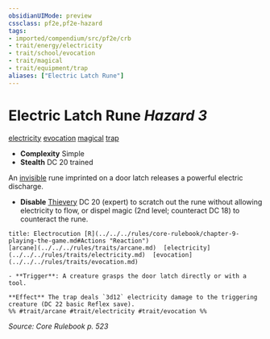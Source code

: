 ```yaml
---
obsidianUIMode: preview
cssclass: pf2e,pf2e-hazard
tags:
- imported/compendium/src/pf2e/crb
- trait/energy/electricity
- trait/school/evocation
- trait/magical
- trait/equipment/trap
aliases: ["Electric Latch Rune"]
---
```

# Electric Latch Rune *Hazard 3*  
[electricity](electricity.md)  [evocation](evocation.md)  [magical](magical.md)  [trap](trap.md)  

- **Complexity** Simple
- **Stealth** DC 20 trained  

An [invisible](conditions.md#Invisible) rune imprinted on a door latch releases a powerful electric discharge.

- **Disable** [Thievery](../../skills.md#Thievery) DC 20 (expert) to scratch out the rune without allowing electricity to flow, or dispel magic (2nd level; counteract DC 18) to counteract the rune.  
     
```ad-embed-ability
title: Electrocution [R](../../../rules/core-rulebook/chapter-9-playing-the-game.md#Actions "Reaction")
[arcane](../../../rules/traits/arcane.md)  [electricity](../../../rules/traits/electricity.md)  [evocation](../../../rules/traits/evocation.md)  

- **Trigger**: A creature grasps the door latch directly or with a tool.

**Effect** The trap deals `3d12` electricity damage to the triggering creature (DC 22 basic Reflex save).  
%% #trait/arcane #trait/electricity #trait/evocation %%
```

*Source: Core Rulebook p. 523*
